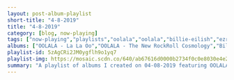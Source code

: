 ```yaml
---
layout: post-album-playlist
short-title: "4-8-2019"
title: "4-8-2019"
category: [blog, now-playing]
tags: ["now-playing","playlists","oolala","oolala","billie-eilish","ezra-furman","voxtrot","tom-waits","nick-cave-&-the-bad-seeds","failure","ramones","ramones","ramones"]
albums: ["OOLALA - La La Oo","OOLALA - The New RockRoll Cosmology","Billie Eilish - WHEN WE ALL FALL ASLEEP, WHERE DO WE GO?","Ezra Furman - Perpetual Motion People","Voxtrot - Raised By Wolves EP","Tom Waits - Bone Machine","Nick Cave & The Bad Seeds - The Good Son (2010 Remastered Version)","Failure - Fantastic Planet","Ramones - Adios Amigos","Ramones - Leave Home (40th Anniversary Deluxe Edition)","Ramones - Rocket to Russia (40th Anniversary Deluxe Edition)"]
playlist-id: 5zAgCRi2JM0ygflh9o1yq7
playlist-img: https://mosaic.scdn.co/640/ab67616d0000b2734f0c0e8030e4e20ea5179765ab67616d0000b27350a3147b4edd7701a876c6ceab67616d0000b2738cf14a21003027b9d22c2beaab67616d0000b27394aafc764372075633353e38
summary: "A playlist of albums I created on 04-08-2019 featuring OOLALA, OOLALA, Billie Eilish, Ezra Furman, Voxtrot, Tom Waits, Nick Cave & The Bad Seeds, Failure, Ramones, Ramones, and Ramones"
---
```

